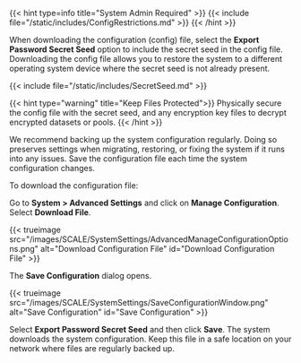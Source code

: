 &NewLine;

{{< hint type=info title="System Admin Required" >}}
{{< include file="/static/includes/ConfigRestrictions.md" >}}
{{< /hint >}}

When downloading the configuration (config) file, select the **Export Password Secret Seed** option to include the secret seed in the config file.
Downloading the config file allows you to restore the system to a different operating system device where the secret seed is not already present.

{{< include file="/static/includes/SecretSeed.md" >}}

{{< hint type="warning" title="Keep Files Protected">}}
Physically secure the config file with the secret seed, and any encryption key files to decrypt encrypted datasets or pools.
{{< /hint >}}

We recommend backing up the system configuration regularly.
Doing so preserves settings when migrating, restoring, or fixing the system if it runs into any issues.
Save the configuration file each time the system configuration changes.

To download the configuration file:

Go to **System > Advanced Settings** and click on **Manage Configuration**.
Select **Download File**.

{{< trueimage src="/images/SCALE/SystemSettings/AdvancedManageConfigurationOptions.png" alt="Download Configuration File" id="Download Configuration File" >}}

The **Save Configuration** dialog opens.

{{< trueimage src="/images/SCALE/SystemSettings/SaveConfigurationWindow.png" alt="Save Configuration" id="Save Configuration" >}}

Select **Export Password Secret Seed** and then click **Save**. The system downloads the system configuration.
Keep this file in a safe location on your network where files are regularly backed up.